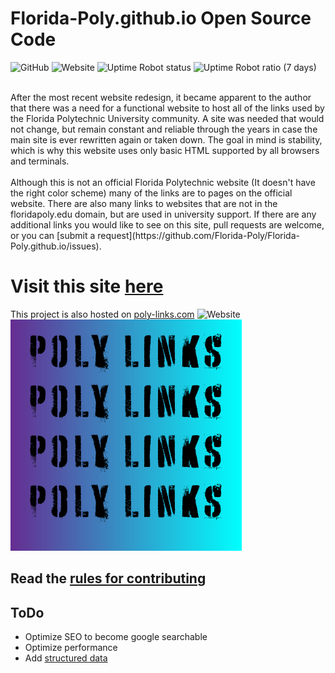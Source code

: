 # Florida-Poly.github.io Open Source Code
![GitHub](https://img.shields.io/github/license/Florida-Poly/Florida-Poly.github.io?color=lime-green)
![Website](https://img.shields.io/website?down_color=red&down_message=offline&up_color=lime-green&up_message=online&url=https%3A%2F%2Fflorida-poly.github.io%2F)
![Uptime Robot status](https://img.shields.io/uptimerobot/status/m785443683-19621e06c4f2374eda1a8238)
![Uptime Robot ratio (7 days)](https://img.shields.io/uptimerobot/ratio/7/m785443683-19621e06c4f2374eda1a8238?color=lime-green)


<BR>
After the most recent website redesign, it became apparent to the author that there was a need for a functional website to host all of the links used by the Florida Polytechnic University community. A site was needed that would not change, but remain constant and reliable through the years in case the main site is ever rewritten again or taken down. The goal in mind is stability, which is why this website uses only basic HTML supported by all browsers and terminals.
<BR>
<BR>
Although this is not an official Florida Polytechnic website (It doesn't have the right color scheme) many of the links are to pages on the official website. There are also many links to websites that are not in the floridapoly.edu domain, but are used in university support. If there are any additional links you would like to see on this site, pull requests are welcome, or you can [submit a request](https://github.com/Florida-Poly/Florida-Poly.github.io/issues).

# Visit this site [here](https://florida-poly.github.io/)
This project is also hosted on [poly-links.com](http://poly-links.com/) ![Website](https://img.shields.io/website?down_color=red&down_message=offline&up_color=lime%20green&up_message=online&url=http%3A%2F%2Fpoly-links.com)
<BR>
[![Poly Links](src/poly-links.png)](https://florida-poly.github.io/)
## Read the [rules for contributing](https://florida-poly.github.io/contribute/)
## ToDo
  + Optimize SEO to become google searchable
  + Optimize performance
  + Add [structured data](https://developers.google.com/search/docs/guides/search-gallery)
